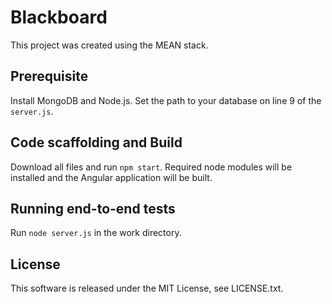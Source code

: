 # Blackboard

This project was created using the MEAN stack.

## Prerequisite
Install MongoDB and Node.js.
Set the path to your database on line 9 of the `server.js`.

## Code scaffolding and Build

Download all files and run `npm start`. Required node modules will be installed and the Angular application will be built.

## Running end-to-end tests
Run `node server.js` in the work directory.

## License
This software is released under the MIT License, see LICENSE.txt.
